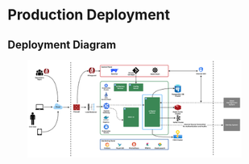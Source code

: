 # Production Deployment

## Deployment Diagram

<figure><img src="../../.gitbook/assets/deployment-diagram.png" alt=""><figcaption></figcaption></figure>
